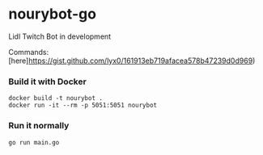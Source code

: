 # nourybot-go

Lidl Twitch Bot in development

Commands: [here]https://gist.github.com/lyx0/161913eb719afacea578b47239d0d969)

### Build it with Docker

```
docker build -t nourybot .
docker run -it --rm -p 5051:5051 nourybot
``` 

### Run it normally
```
go run main.go
```